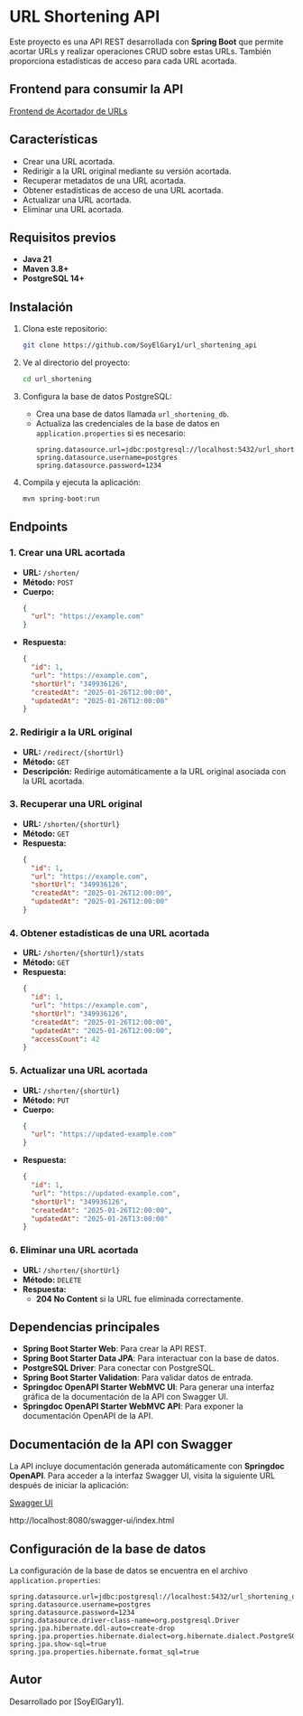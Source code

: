 ﻿# URL Shortening API

Este proyecto es una API REST desarrollada con **Spring Boot** que permite acortar URLs y realizar operaciones CRUD sobre estas URLs. También proporciona estadísticas de acceso para cada URL acortada.

## Frontend para consumir la API 
[Frontend de Acortador de URLs](https://github.com/SoyElGary1/Frontend-de-Acortador-de-URLs)

## Características

- Crear una URL acortada.
- Redirigir a la URL original mediante su versión acortada.
- Recuperar metadatos de una URL acortada.
- Obtener estadísticas de acceso de una URL acortada.
- Actualizar una URL acortada.
- Eliminar una URL acortada.

## Requisitos previos

- **Java 21**
- **Maven 3.8+**
- **PostgreSQL 14+**

## Instalación

1. Clona este repositorio:
   ```bash
   git clone https://github.com/SoyElGary1/url_shortening_api
   ```
2. Ve al directorio del proyecto:
   ```bash
   cd url_shortening
   ```
3. Configura la base de datos PostgreSQL:
    - Crea una base de datos llamada `url_shortening_db`.
    - Actualiza las credenciales de la base de datos en `application.properties` si es necesario:
      ```properties
      spring.datasource.url=jdbc:postgresql://localhost:5432/url_shortening_db
      spring.datasource.username=postgres
      spring.datasource.password=1234
      ```

4. Compila y ejecuta la aplicación:
   ```bash
   mvn spring-boot:run
   ```

## Endpoints

### 1. Crear una URL acortada
- **URL:** `/shorten/`
- **Método:** `POST`
- **Cuerpo:**
  ```json
  {
    "url": "https://example.com"
  }
  ```
- **Respuesta:**
  ```json
  {
    "id": 1,
    "url": "https://example.com",
    "shortUrl": "349936126",
    "createdAt": "2025-01-26T12:00:00",
    "updatedAt": "2025-01-26T12:00:00"
  }
  ```

### 2. Redirigir a la URL original
- **URL:** `/redirect/{shortUrl}`
- **Método:** `GET`
- **Descripción:** Redirige automáticamente a la URL original asociada con la URL acortada.

### 3. Recuperar una URL original
- **URL:** `/shorten/{shortUrl}`
- **Método:** `GET`
- **Respuesta:**
  ```json
  {
    "id": 1,
    "url": "https://example.com",
    "shortUrl": "349936126",
    "createdAt": "2025-01-26T12:00:00",
    "updatedAt": "2025-01-26T12:00:00"
  }
  ```

### 4. Obtener estadísticas de una URL acortada
- **URL:** `/shorten/{shortUrl}/stats`
- **Método:** `GET`
- **Respuesta:**
  ```json
  {
    "id": 1,
    "url": "https://example.com",
    "shortUrl": "349936126",
    "createdAt": "2025-01-26T12:00:00",
    "updatedAt": "2025-01-26T12:00:00",
    "accessCount": 42
  }
  ```

### 5. Actualizar una URL acortada
- **URL:** `/shorten/{shortUrl}`
- **Método:** `PUT`
- **Cuerpo:**
  ```json
  {
    "url": "https://updated-example.com"
  }
  ```
- **Respuesta:**
  ```json
  {
    "id": 1,
    "url": "https://updated-example.com",
    "shortUrl": "349936126",
    "createdAt": "2025-01-26T12:00:00",
    "updatedAt": "2025-01-26T13:00:00"
  }
  ```

### 6. Eliminar una URL acortada
- **URL:** `/shorten/{shortUrl}`
- **Método:** `DELETE`
- **Respuesta:**
    - **204 No Content** si la URL fue eliminada correctamente.

## Dependencias principales

- **Spring Boot Starter Web**: Para crear la API REST.
- **Spring Boot Starter Data JPA**: Para interactuar con la base de datos.
- **PostgreSQL Driver**: Para conectar con PostgreSQL.
- **Spring Boot Starter Validation**: Para validar datos de entrada.
- **Springdoc OpenAPI Starter WebMVC UI**: Para generar una interfaz gráfica de la documentación de la API con Swagger UI.
- **Springdoc OpenAPI Starter WebMVC API**: Para exponer la documentación OpenAPI de la API.

## Documentación de la API con Swagger

La API incluye documentación generada automáticamente con **Springdoc OpenAPI**. Para acceder a la interfaz Swagger UI, visita la siguiente URL después de iniciar la aplicación:

[Swagger UI](http://localhost:8080/swagger-ui/index.html)

http://localhost:8080/swagger-ui/index.html

## Configuración de la base de datos

La configuración de la base de datos se encuentra en el archivo `application.properties`:
```properties
spring.datasource.url=jdbc:postgresql://localhost:5432/url_shortening_db
spring.datasource.username=postgres
spring.datasource.password=1234
spring.datasource.driver-class-name=org.postgresql.Driver
spring.jpa.hibernate.ddl-auto=create-drop
spring.jpa.properties.hibernate.dialect=org.hibernate.dialect.PostgreSQLDialect
spring.jpa.show-sql=true
spring.jpa.properties.hibernate.format_sql=true
```

## Autor

Desarrollado por [SoyElGary1].

